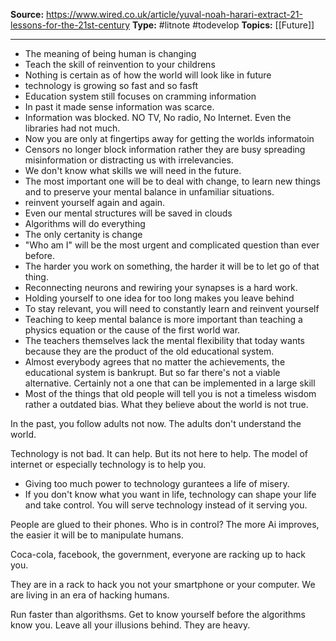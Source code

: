 
**Source:** https://www.wired.co.uk/article/yuval-noah-harari-extract-21-lessons-for-the-21st-century
**Type:** #litnote #todevelop 
**Topics:** [[Future]]

----
- The meaning of being human is changing
- Teach the skill of reinvention to your childrens
- Nothing is certain as of how the world will look like in future
- technology is growing so fast and so fasft
- Education system still focuses on cramming information
- In past it made sense information was scarce. 
- Information was blocked. NO TV, No radio, No Internet. Even the libraries had not much.
- Now you are only at fingertips away for getting the worlds informatoin
- Censors no longer block information rather they are busy spreading misinformation or distracting us with irrelevancies.
- We don't know what skills we will need in the future. 
- The most important one will be to deal with change, to learn new things and to preserve your mental balance in unfamiliar situations. 
- reinvent yourself again and again. 
- Even our mental structures will be saved in clouds
- Algorithms will do everything
- The only certanity is change
- "Who am I" will be the most urgent and complicated question than ever before.
- The harder you work on something, the harder it will be to let go of that thing. 
- Reconnecting neurons and rewiring your synapses is a hard work.
- Holding yourself to one idea for too long makes you leave behind
- To stay relevant, you will need to constantly learn and reinvent yourself
- Teaching to keep mental balance is more important than teaching a physics equation or the cause of the first world war.
- The teachers themselves lack the mental flexibility that today wants because they are the product of the old educational system.
- Almost everybody agrees that no matter the achievements, the educational system is bankrupt. But so far there's not a viable alternative. Certainly not a one that can be implemented in a large skill
- Most of the things that old people will tell you is not a timeless wisdom rather a outdated bias. What they believe about the world is not true. 

In the past, you follow adults not now. The adults don't understand the world.

Technology is not bad. It can help. But its not here to help. The model of internet or especially technology is to help you.
- Giving too much power to technology gurantees a life of misery.
- If you don't know what you want in life, technology can shape your life and take control.
You will serve technology instead of it serving you.

People are glued to their phones. Who is in control? The more Ai improves, the easier it will be to manipulate humans. 

Coca-cola, facebook, the government, everyone are racking up to hack you. 

They are in a rack to hack you not your smartphone or your computer. We are living in an era of hacking humans. 


Run faster than algorithsms. Get to know yourself before the algorithms know you. Leave all your illusions behind. They are heavy.

